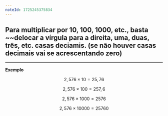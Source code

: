 ```yaml
---
noteId: 1725245375834
---
```


## Para multiplicar por 10, 100, 1000, etc., basta ~~delocar a vírgula para a **direita**, uma, duas, três, etc. casas deciamis. (se não houver casas decimais vai se acrescentando zero)

---

**Exemplo**

$$
2,576\times10=25,76
$$

$$
2,576\times100=257,6
$$

$$
2,576\times1000=2576
$$

$$
2,576\times10000=25760
$$
